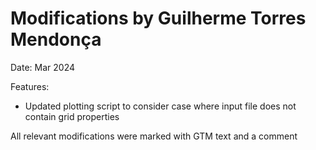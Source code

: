
Modifications by Guilherme Torres Mendonça
===========================================

   Date: Mar 2024

   Features:
   - Updated plotting script to consider case where input file does not contain grid properties

   All relevant modifications were marked with GTM text and a comment

